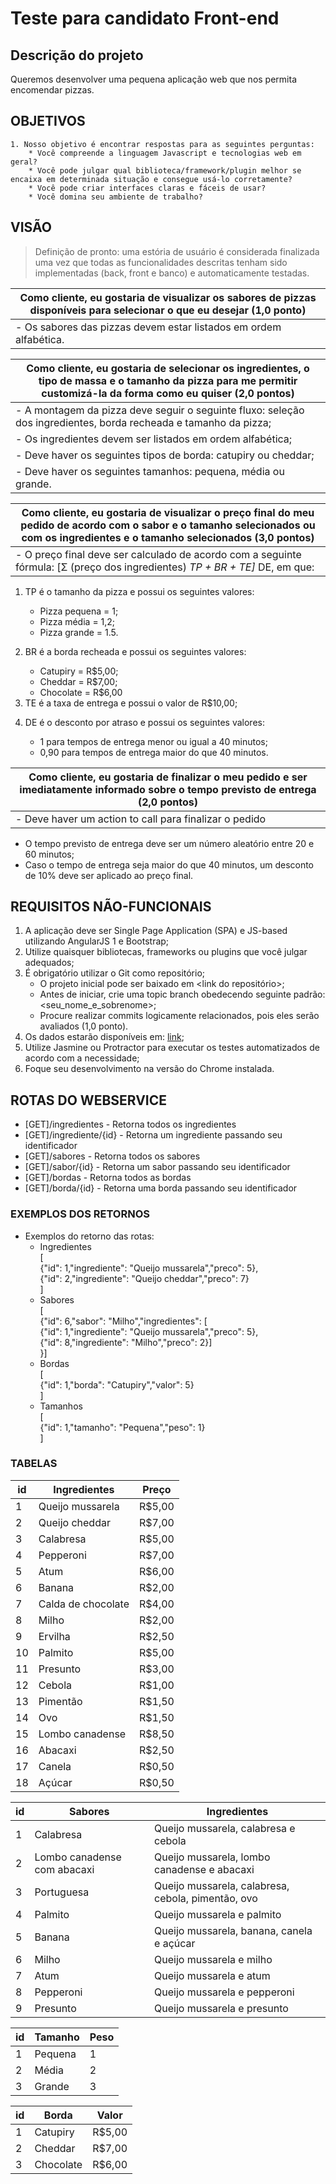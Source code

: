 <html>
   <head>
      <meta http-equiv="Content-Type" content="text/html; charset=UTF-8">
   </head>
   <body>
      <h1 id="teste-para-candidato-front-end">Teste para candidato Front-end</h1>
      <h2 id="descri-o-do-projeto">Descrição do projeto</h2>
      <p>Queremos desenvolver uma pequena aplicação web que nos permita encomendar pizzas.</p>
      <h2 id="objetivos">OBJETIVOS</h2>
      <pre><code>1. Nosso objetivo é encontrar respostas para as seguintes perguntas:
    * Você compreende a linguagem Javascript e tecnologias web em geral?
    * Você pode julgar qual biblioteca/framework/plugin melhor se encaixa em determinada situação e consegue usá-lo corretamente?
    * Você pode criar interfaces claras e fáceis de usar?
    * Você domina seu ambiente de trabalho?
</code></pre>
      <h2 id="vis-o">VISÃO</h2>
      <blockquote>
         <p>Definição de pronto: uma estória de usuário é considerada finalizada uma vez que todas as funcionalidades descritas tenham sido implementadas (back, front e banco) e automaticamente testadas.</p>
      </blockquote>
      <table>
         <thead>
            <tr>
               <th>Como cliente, eu gostaria de visualizar os sabores de pizzas disponíveis para selecionar o que eu desejar (1,0 ponto)</th>
            </tr>
         </thead>
         <tbody>
            <tr>
               <td>- Os sabores das pizzas devem estar listados em ordem alfabética.</td>
            </tr>
         </tbody>
      </table>
      <table>
         <thead>
            <tr>
               <th>Como cliente, eu gostaria de selecionar os ingredientes, o tipo de massa e o tamanho da pizza para me permitir customizá-la da forma como eu quiser (2,0 pontos)</th>
            </tr>
         </thead>
         <tbody>
            <tr>
               <td>- A montagem da pizza deve seguir o seguinte fluxo: seleção dos ingredientes, borda recheada e tamanho da pizza;</td>
            </tr>
            <tr>
               <td>- Os ingredientes devem ser listados em ordem alfabética;</td>
            </tr>
            <tr>
               <td>- Deve haver os seguintes tipos de borda: catupiry ou cheddar;</td>
            </tr>
            <tr>
               <td>- Deve haver os seguintes tamanhos: pequena, média ou grande.</td>
            </tr>
         </tbody>
      </table>
      <table>
         <thead>
            <tr>
               <th>Como cliente, eu gostaria de visualizar o preço final do meu pedido de acordo com o sabor e o tamanho selecionados ou com os ingredientes e o tamanho selecionados (3,0 pontos)</th>
            </tr>
         </thead>
         <tbody>
            <tr>
               <td>- O preço final deve ser calculado de acordo com a seguinte fórmula: [Σ (preço dos ingredientes) <em> TP + BR + TE] </em> DE, em que: </td>
            </tr>
         </tbody>
      </table>
      <ol>
         <li>
            <p>TP é o tamanho da pizza e possui os seguintes valores:</p>
            <ul>
               <li>Pizza pequena = 1;</li>
               <li>Pizza média = 1,2;</li>
               <li>Pizza grande = 1.5.</li>
            </ul>
         </li>
         <li>
            <p>BR é a borda recheada e possui os seguintes valores:</p>
            <ul>
               <li>Catupiry = R$5,00;</li>
               <li>Cheddar = R$7,00;</li>
               <li>Chocolate = R$6,00</li>
            </ul>
         </li>
         <li>TE é a taxa de entrega e possui o valor de R$10,00;</li>
         <li>
            <p>DE é o desconto por atraso e possui os seguintes valores:</p>
            <ul>
               <li>1 para tempos de entrega menor ou igual a 40 minutos;</li>
               <li>0,90 para tempos de entrega maior do que 40 minutos.</li>
            </ul>
         </li>
      </ol>
      <table>
         <thead>
            <tr>
               <th>Como cliente, eu gostaria de finalizar o meu pedido e ser imediatamente informado sobre o tempo previsto de entrega (2,0 pontos)</th>
            </tr>
         </thead>
         <tbody>
            <tr>
               <td>- Deve haver um action to call para finalizar o pedido    </td>
            </tr>
         </tbody>
      </table>
      <ul>
         <li>O tempo previsto de entrega deve ser um número aleatório entre 20 e 60 minutos;</li>
         <li>Caso o tempo de entrega seja maior do que 40 minutos, um desconto de 10% deve ser aplicado ao preço final.</li>
      </ul>
      <h2 id="requisitos-n-o-funcionais">REQUISITOS NÃO-FUNCIONAIS</h2>
      <ol>
         <li>A aplicação deve ser Single Page Application (SPA) e JS-based utilizando AngularJS 1 e Bootstrap;</li>
         <li>Utilize quaisquer bibliotecas, frameworks ou plugins que você julgar adequados;</li>
         <li>
            É obrigatório utilizar o Git como repositório;
            <ul>
               <li>O projeto inicial pode ser baixado em &lt;link do repositório&gt;;</li>
               <li>Antes de iniciar, crie uma topic branch obedecendo seguinte padrão: &lt;seu_nome_e_sobrenome&gt;;</li>
               <li>Procure realizar commits logicamente relacionados, pois eles serão avaliados (1,0 ponto).</li>
            </ul>
         </li>
         <li>Os dados estarão disponíveis em: <a href="ssh://git@bitbucket.tecnomobile.com.br:7999/adc/frontend.git">link</a>;</li>
         <li>Utilize Jasmine ou Protractor para executar os testes automatizados de acordo com a necessidade;</li>
         <li>Foque seu desenvolvimento na versão do Chrome instalada.</li>
      </ol>
      <h2 id="rotas-do-webservice">ROTAS DO WEBSERVICE</h2>
      <ul>
         <li>[GET]/ingredientes - Retorna todos os ingredientes</li>
         <li>[GET]/ingrediente/{id} - Retorna um ingrediente passando seu identificador</li>
         <li>[GET]/sabores - Retorna todos os sabores</li>
         <li>[GET]/sabor/{id} - Retorna um sabor passando seu identificador</li>
         <li>[GET]/bordas - Retorna todos as bordas</li>
         <li>[GET]/borda/{id} - Retorna uma borda passando seu identificador</li>
      </ul>
      <h3 id="exemplos-dos-retornos">EXEMPLOS DOS RETORNOS</h3>
      <ul>
         <li>
            Exemplos do retorno das rotas:
            <ul>
               <li>Ingredientes<br>[<br>{"id": 1,"ingrediente": "Queijo mussarela","preco": 5},<br>{"id": 2,"ingrediente": "Queijo cheddar","preco": 7}<br>]</li>
               <li>Sabores<br>[<br>{"id": 6,"sabor": "Milho","ingredientes": [<br>
                {"id": 1,"ingrediente": "Queijo mussarela","preco": 5},<br>
                {"id": 8,"ingrediente": "Milho","preco": 2}]<br>
                }]
               <li>Bordas<br>[<br>{"id": 1,"borda": "Catupiry","valor": 5}<br>]</li>
               </li>
               <li>Tamanhos<br>[<br>{"id": 1,"tamanho": "Pequena","peso": 1}<br>]</li>
            </ul>
         </li>
      </ul>
      <h3 id="tabelas">TABELAS</h3>
      <table>
         <thead>
            <tr>
               <th>id</th>
               <th>Ingredientes</th>
               <th>Preço </th>
            </tr>
         </thead>
         <tbody>
            <tr>
               <td>1</td>
               <td>Queijo mussarela</td>
               <td>R$5,00</td>
            </tr>
            <tr>
               <td>2</td>
               <td>Queijo cheddar</td>
               <td>R$7,00</td>
            </tr>
            <tr>
               <td>3</td>
               <td>Calabresa</td>
               <td>R$5,00</td>
            </tr>
            <tr>
               <td>4</td>
               <td>Pepperoni</td>
               <td>R$7,00</td>
            </tr>
            <tr>
               <td>5</td>
               <td>Atum</td>
               <td>R$6,00</td>
            </tr>
            <tr>
               <td>6</td>
               <td>Banana</td>
               <td>R$2,00</td>
            </tr>
            <tr>
               <td>7</td>
               <td>Calda de chocolate</td>
               <td>R$4,00</td>
            </tr>
            <tr>
               <td>8</td>
               <td>Milho</td>
               <td>R$2,00</td>
            </tr>
            <tr>
               <td>9</td>
               <td>Ervilha</td>
               <td>R$2,50</td>
            </tr>
            <tr>
               <td>10</td>
               <td>Palmito</td>
               <td>R$5,00</td>
            </tr>
            <tr>
               <td>11</td>
               <td>Presunto</td>
               <td>R$3,00</td>
            </tr>
            <tr>
               <td>12</td>
               <td>Cebola</td>
               <td>R$1,00</td>
            </tr>
            <tr>
               <td>13</td>
               <td>Pimentão</td>
               <td>R$1,50</td>
            </tr>
            <tr>
               <td>14</td>
               <td>Ovo</td>
               <td>R$1,50</td>
            </tr>
            <tr>
               <td>15</td>
               <td>Lombo canadense</td>
               <td>R$8,50</td>
            </tr>
            <tr>
               <td>16</td>
               <td>Abacaxi</td>
               <td>R$2,50</td>
            </tr>
            <tr>
               <td>17</td>
               <td>Canela</td>
               <td>R$0,50</td>
            </tr>
            <tr>
               <td>18</td>
               <td>Açúcar</td>
               <td>R$0,50</td>
            </tr>
         </tbody>
      </table>
      <table>
         <thead>
            <tr>
               <th>id</th>
               <th>Sabores</th>
               <th>Ingredientes </th>
            </tr>
         </thead>
         <tbody>
            <tr>
               <td>1</td>
               <td>Calabresa</td>
               <td>Queijo mussarela, calabresa e cebola</td>
            </tr>
            <tr>
               <td>2</td>
               <td>Lombo canadense com abacaxi</td>
               <td>Queijo mussarela, lombo canadense e abacaxi</td>
            </tr>
            <tr>
               <td>3</td>
               <td>Portuguesa</td>
               <td>Queijo mussarela, calabresa, cebola, pimentão, ovo</td>
            </tr>
            <tr>
               <td>4</td>
               <td>Palmito</td>
               <td>Queijo mussarela e palmito</td>
            </tr>
            <tr>
               <td>5</td>
               <td>Banana</td>
               <td>Queijo mussarela, banana, canela e açúcar</td>
            </tr>
            <tr>
               <td>6</td>
               <td>Milho</td>
               <td>Queijo mussarela e milho</td>
            </tr>
            <tr>
               <td>7</td>
               <td>Atum</td>
               <td>Queijo mussarela e atum</td>
            </tr>
            <tr>
               <td>8</td>
               <td>Pepperoni</td>
               <td>Queijo mussarela e pepperoni</td>
            </tr>
            <tr>
               <td>9</td>
               <td>Presunto</td>
               <td>Queijo mussarela e presunto</td>
            </tr>
         </tbody>
      </table>
      <table>
         <thead>
            <tr>
               <th>id</th>
               <th>Tamanho</th>
               <th>Peso </th>
            </tr>
         </thead>
         <tbody>
            <tr>
               <td>1</td>
               <td>Pequena</td>
               <td>1</td>
            </tr>
            <tr>
               <td>2</td>
               <td>Média</td>
               <td>2</td>
            </tr>
            <tr>
               <td>3</td>
               <td>Grande</td>
               <td>3</td>
            </tr>
         </tbody>
      </table>
      <table>
         <thead>
            <tr>
               <th>id</th>
               <th>Borda</th>
               <th>Valor </th>
            </tr>
         </thead>
         <tbody>
            <tr>
               <td>1</td>
               <td>Catupiry</td>
               <td>R$5,00</td>
            </tr>
            <tr>
               <td>2</td>
               <td>Cheddar</td>
               <td>R$7,00</td>
            </tr>
            <tr>
               <td>3</td>
               <td>Chocolate</td>
               <td>R$6,00</td>
            </tr>
         </tbody>
      </table>
   </body>
</html>